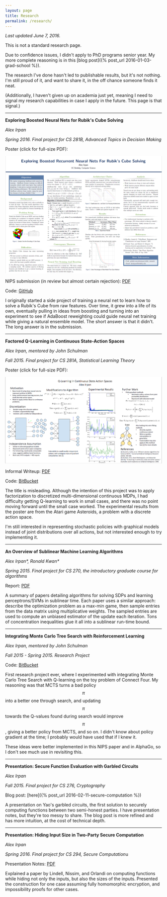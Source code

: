 ```yaml
---
layout: page
title: Research
permalink: /research/
---
```


*Last updated June 7, 2016.*

This is not a standard research page.

Due to confidence issues, I didn't apply to PhD programs senior year.
My more complete reasoning is in this [blog post]({% post_url 2016-01-03-grad-school %}).

The research I've done hasn't led to publishable results, but it's
not nothing. I'm still proud of it, and want to share it, in the off chance
someone finds it neat.

(Additionally, I haven't given up on academia just yet, meaning I need
to signal my research capabilities in case I apply in the future.
This page is that signal.)


---------------------------------------------

<p></p>

**Exploring Boosted Neural Nets for Rubik's Cube Solving**

*Alex Irpan*

*Spring 2016. Final project for CS 281B, Advanced Topics in Decision Making*

Poster (click for full-size PDF):

[![Poster](/public/research/posterimage.png)](/public/research/poster.pdf)

NIPS submission (in review but almost certain rejection): [PDF](/public/research/nips_2016.pdf)

Code: [GitHub](https://github.com/alexirpan/rubik_research)

I originally started a side project of training a neural net to learn how to
solve a Rubik's Cube from raw features. Over time, it grew into a life of its
own, eventually pulling in ideas from boosting and turning into an experiment
to see if AdaBoost reweighting could guide neural net training while giving
a natural ensemble model. The short answer is that it didn't. The long answer
is in the submission.



---------------------------------------------

<p></p>

**Factored Q-Learning in Continuous State-Action Spaces**

*Alex Irpan, mentored by John Schulman*

*Fall 2015. Final project for CS 281A, Statistical Learning Theory*

Poster (click for full-size PDF):

[![281A Poster](/public/research/281aposterimage.png)](/public/research/281aposter.pdf)

Informal Writeup: [PDF](/public/research/281areport.pdf)

Code: [BitBucket](https://bitbucket.org/airpan/fall15-research)

The title is misleading. Although the intention of this project was to
apply factorization to discretized multi-dimensional continuous MDPs,
I had difficulty getting Q-learning to work in small cases, and there was no
point moving forward until the small case worked.
The experimental results from the poster are from the Atari game Asteroids,
a problem with a discrete action space.

I'm still interested in representing stochastic policies with graphical
models instead of joint distributions over all actions, but not interested enough
to try implementing it.


---------------------------------------------

<p></p>

**An Overview of Sublinear Machine Learning Algorithms**

*Alex Irpan\*, Ronald Kwan\**

*Spring 2015. Final project for CS 270, the introductory graduate course for algorithms*

Report: [PDF](/public/research/sublinear-algorithms-optimization.pdf)

A summary of papers detailing algorithms for solving SDPs and learning
perceptrons/SVMs in sublinear time. Each paper uses a similar approach:
describe the optimization problem as a max-min game, then sample entries
from the data matrix using multiplicative weights. The sampled entries
are used to compute an unbiased estimator of the update each iteration.
Tons of concentration inequalities glue it all into a sublinear run-time
bound.


---------------------------------------------

<p></p>

**Integrating Monte Carlo Tree Search with Reinforcement Learning**

*Alex Irpan, mentored by John Schulman*

*Fall 2015 - Spring 2015. Research Project*

Code: [BitBucket](https://bitbucket.org/airpan/research-code)

First research project ever, where I experimented with integrating Monte
Carlo Tree Search with Q-learning on the toy problem of Connect Four.
My reasoning was that MCTS turns a bad policy $$\pi$$ into a better
one through search, and updating $$\pi$$ towards the Q-values
found during search would improve $$\pi$$, giving a better policy
from MCTS, and so on. I didn't know about policy gradient at the time;
I probably would have used that if I knew it.

These ideas were better implemented in this NIPS paper and in AlphaGo,
so I don't see much use in revisiting this.


---------------------------------------------

<p></p>

**Presentation: Secure Function Evaluation with Garbled Circuits**

*Alex Irpan*

*Fall 2015. Final project for CS 276, Cryptography*

Blog post: [here]({% post_url 2016-02-11-secure-computation %})

A presentation on Yao's garbled circuits, the first solution to securely
computing functions between two semi-honest parties. I have presentation notes,
but they're too messy to share. The blog post is more refined and has more
intuition, at the cost of technical depth.


---------------------------------------------

<p></p>

**Presentation: Hiding Input Size in Two-Party Secure Computation**

*Alex Irpan*

*Spring 2016. Final project for CS 294, Secure Computation*u

Presentation Notes: [PDF](/public/research/hiding_input_size.pdf)

Explained a paper by Lindell, Nissim, and Orlandi on computing
functions while hiding not only the inputs, but also the sizes of the inputs.
Presented the construction for one case assuming fully homomorphic encryption,
and impossibility proofs for other cases.

